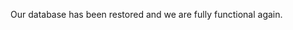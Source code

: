 [comment]: <> (Define an optional hint about dao-voting related topics)
<alert-box type="warning" icon>
Our database has been restored and we are fully functional again. 
</alert-box>
